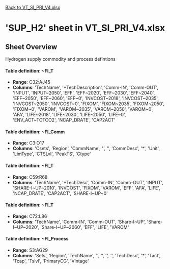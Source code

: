 [Back to VT_SI_PRI_V4.xlsx](README.md)

# 'SUP_H2' sheet in VT_SI_PRI_V4.xlsx

## Sheet Overview

Hydrogen supply commodity and process defintions

#### Table definition: ~FI_T
- **Range**: C32:AJ45
- **Columns**: 'TechName', '*TechDescription', 'Comm-IN', 'Comm-OUT', 'INPUT', 'INPUT\~2050', 'EFF', 'EFF\~2020', 'EFF\~2030', 'EFF\~2040', 'EFF\~2050', 'EFF\~2060', 'EFF\~0', 'INVCOST\~2018', 'INVCOST\~2035', 'INVCOST\~2050', 'INVCOST\~0', 'FIXOM', 'FIXOM\~2035', 'FIXOM\~2050', 'FIXOM\~0', 'VAROM', 'VAROM\~2035', 'VAROM\~2050', 'VAROM\~0', 'AFA', 'LIFE\~2018', 'LIFE\~2030', 'LIFE\~2050', 'LIFE\~0', 'ENV_ACT\~TOTCO2', 'NCAP_DRATE', 'CAP2ACT'

#### Table definition: ~FI_Comm
- **Range**: C3:O17
- **Columns**: 'Csets', 'Region', 'CommName', '*', '*', 'CommDesc', '*', 'Unit', 'LimType', 'CTSLvl', 'PeakTS', 'Ctype'

#### Table definition: ~FI_T
- **Range**: C59:R68
- **Columns**: 'TechName', '*TechDesc', 'Comm-IN', 'Comm-OUT', 'INPUT', 'SHARE-I\~UP\~2010', 'INVCOST', 'FIXOM', 'VAROM', 'EFF', 'AFA', 'LIFE', 'NCAP_DRATE', 'CAP2ACT', 'SHARE-I\~UP\~0'

#### Table definition: ~FI_T
- **Range**: C72:L86
- **Columns**: 'TechName', 'Comm-IN', 'Comm-OUT', 'Share-I\~UP', 'Share-I\~UP\~2020', 'Share-I\~UP\~2060', 'EFF', 'LIFE', 'VAROM'

#### Table definition: ~FI_Process
- **Range**: S3:AG29
- **Columns**: 'Sets', 'Region', 'TechName', '*', '*', '*', '*', 'TechDesc', '*', 'Tact', 'Tcap', 'Tslvl', 'PrimaryCG', 'Vintage'

